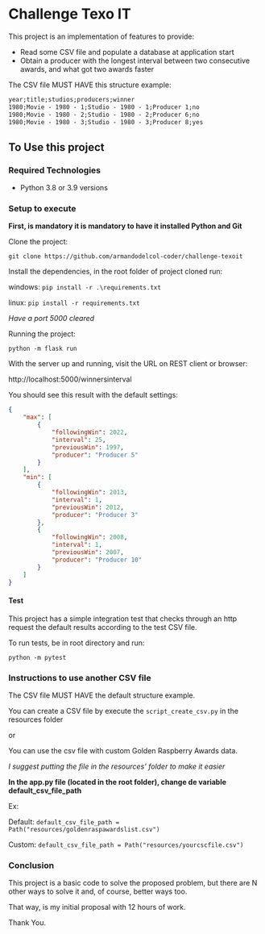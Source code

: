 # Challenge Texo IT

This project is an implementation of features to provide:

- Read some CSV file and populate a database at application start
- Obtain a producer with the longest interval between two consecutive awards, and what
got two awards faster

The CSV file MUST HAVE this structure example:

```txt
year;title;studios;producers;winner
1980;Movie - 1980 - 1;Studio - 1980 - 1;Producer 1;no
1980;Movie - 1980 - 2;Studio - 1980 - 2;Producer 6;no
1980;Movie - 1980 - 3;Studio - 1980 - 3;Producer 8;yes
```

## To Use this project

### Required Technologies

- Python 3.8 or 3.9 versions

### Setup to execute

**First, is mandatory it is mandatory to have it installed Python and Git**

Clone the project:

`git clone https://github.com/armandodelcol-coder/challenge-texoit`

Install the dependencies, in the root folder of project cloned run:

windows: `pip install -r .\requirements.txt`

linux: `pip install -r requirements.txt`

*Have a port 5000 cleared*

Running the project:

`python -m flask run`

With the server up and running, visit the URL on REST client or browser: 

http://localhost:5000/winnersinterval

You should see this result with the default settings:

```json
{
    "max": [
        {
            "followingWin": 2022,
            "interval": 25,
            "previousWin": 1997,
            "producer": "Producer 5"
        }
    ],
    "min": [
        {
            "followingWin": 2013,
            "interval": 1,
            "previousWin": 2012,
            "producer": "Producer 3"
        },
        {
            "followingWin": 2008,
            "interval": 1,
            "previousWin": 2007,
            "producer": "Producer 10"
        }
    ]
}
```

#### Test

This project has a simple integration test that checks through an http request the default results according to the test CSV file.

To run tests, be in root directory and run:

`python -m pytest`

### Instructions to use another CSV file

The CSV file MUST HAVE the default structure example.

You can create a CSV file by execute the `script_create_csv.py` in the resources folder

or

You can use the csv file with custom  Golden Raspberry Awards data.

*I suggest putting the file in the resources' folder to make it easier*

**In the app.py file (located in the root folder), change de variable default_csv_file_path**

Ex:

Default: `default_csv_file_path = Path("resources/goldenraspawardslist.csv")`

Custom: `default_csv_file_path = Path("resources/yourcscfile.csv")`

### Conclusion

This project is a basic code to solve the proposed problem, but there are N other ways to solve it and, of course, better ways too.

That way, is my initial proposal with 12 hours of work.

Thank You.